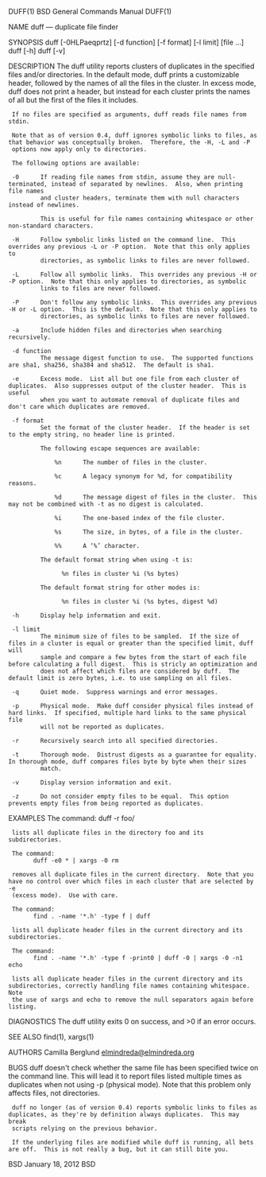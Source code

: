 DUFF(1)                                                     BSD General Commands Manual                                                    DUFF(1)

NAME
     duff — duplicate file finder

SYNOPSIS
     duff [-0HLPaeqprtz] [-d function] [-f format] [-l limit] [file ...]
     duff [-h]
     duff [-v]

DESCRIPTION
     The duff utility reports clusters of duplicates in the specified files and/or directories.  In the default mode, duff prints a customizable
     header, followed by the names of all the files in the cluster.  In excess mode, duff does not print a header, but instead for each cluster
     prints the names of all but the first of the files it includes.

     If no files are specified as arguments, duff reads file names from stdin.

     Note that as of version 0.4, duff ignores symbolic links to files, as that behavior was conceptually broken.  Therefore, the -H, -L and -P
     options now apply only to directories.

     The following options are available:

     -0      If reading file names from stdin, assume they are null-terminated, instead of separated by newlines.  Also, when printing file names
             and cluster headers, terminate them with null characters instead of newlines.

             This is useful for file names containing whitespace or other non-standard characters.

     -H      Follow symbolic links listed on the command line.  This overrides any previous -L or -P option.  Note that this only applies to
             directories, as symbolic links to files are never followed.

     -L      Follow all symbolic links.  This overrides any previous -H or -P option.  Note that this only applies to directories, as symbolic
             links to files are never followed.

     -P      Don't follow any symbolic links.  This overrides any previous -H or -L option.  This is the default.  Note that this only applies to
             directories, as symbolic links to files are never followed.

     -a      Include hidden files and directories when searching recursively.

     -d function
             The message digest function to use.  The supported functions are sha1, sha256, sha384 and sha512.  The default is sha1.

     -e      Excess mode.  List all but one file from each cluster of duplicates.  Also suppresses output of the cluster header.  This is useful
             when you want to automate removal of duplicate files and don't care which duplicates are removed.

     -f format
             Set the format of the cluster header.  If the header is set to the empty string, no header line is printed.

             The following escape sequences are available:

                 %n      The number of files in the cluster.

                 %c      A legacy synonym for %d, for compatibility reasons.

                 %d      The message digest of files in the cluster.  This may not be combined with -t as no digest is calculated.

                 %i      The one-based index of the file cluster.

                 %s      The size, in bytes, of a file in the cluster.

                 %%      A ‘%’ character.

             The default format string when using -t is:

                   %n files in cluster %i (%s bytes)

             The default format string for other modes is:

                   %n files in cluster %i (%s bytes, digest %d)

     -h      Display help information and exit.

     -l limit
             The minimum size of files to be sampled.  If the size of files in a cluster is equal or greater than the specified limit, duff will
             sample and compare a few bytes from the start of each file before calculating a full digest.  This is stricly an optimization and
             does not affect which files are considered by duff.  The default limit is zero bytes, i.e. to use sampling on all files.

     -q      Quiet mode.  Suppress warnings and error messages.

     -p      Physical mode.  Make duff consider physical files instead of hard links.  If specified, multiple hard links to the same physical file
             will not be reported as duplicates.

     -r      Recursively search into all specified directories.

     -t      Thorough mode.  Distrust digests as a guarantee for equality.  In thorough mode, duff compares files byte by byte when their sizes
             match.

     -v      Display version information and exit.

     -z      Do not consider empty files to be equal.  This option prevents empty files from being reported as duplicates.

EXAMPLES
     The command:
           duff -r foo/

     lists all duplicate files in the directory foo and its subdirectories.

     The command:
           duff -e0 * | xargs -0 rm

     removes all duplicate files in the current directory.  Note that you have no control over which files in each cluster that are selected by -e
     (excess mode).  Use with care.

     The command:
           find . -name '*.h' -type f | duff

     lists all duplicate header files in the current directory and its subdirectories.

     The command:
           find . -name '*.h' -type f -print0 | duff -0 | xargs -0 -n1 echo

     lists all duplicate header files in the current directory and its subdirectories, correctly handling file names containing whitespace.  Note
     the use of xargs and echo to remove the null separators again before listing.

DIAGNOSTICS
     The duff utility exits 0 on success, and >0 if an error occurs.

SEE ALSO
     find(1), xargs(1)

AUTHORS
     Camilla Berglund <elmindreda@elmindreda.org>

BUGS
     duff doesn't check whether the same file has been specified twice on the command line.  This will lead it to report files listed multiple
     times as duplicates when not using -p (physical mode).  Note that this problem only affects files, not directories.

     duff no longer (as of version 0.4) reports symbolic links to files as duplicates, as they're by definition always duplicates.  This may break
     scripts relying on the previous behavior.

     If the underlying files are modified while duff is running, all bets are off.  This is not really a bug, but it can still bite you.

BSD                                                              January 18, 2012                                                              BSD
